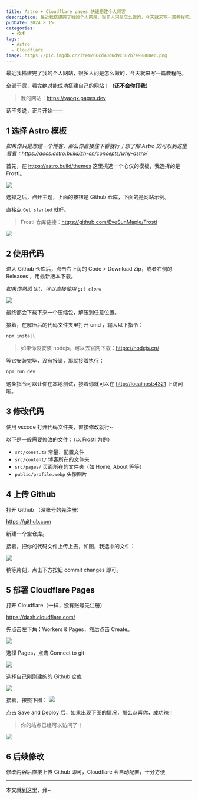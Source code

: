 ```yaml
---
title: Astro + Cloudflare pages 快速搭建个人博客
description: 最近我搭建完了我的个人网站，很多人问是怎么做的，今天就来写一篇教程吧。
pubDate: 2024 8 15
categories:
  - 技术
tags:
  - Astro
  - Cloudflare
image: https://pic.imgdb.cn/item/66cd40d6d9c307b7e98800ed.png
---
```

最近我搭建完了我的个人网站，很多人问是怎么做的，今天就来写一篇教程吧。

全部干货，看完绝对能成功搭建自己的网站！**（还不会你打我）**

> 我的网站：<https://yaoqx.pages.dev>

话不多说，正片开始——
## 1 选择 Astro 模板

*如果你只是想建一个博客，那么你直接往下看就行；想了解 Astro 的可以到这里看看：<https://docs.astro.build/zh-cn/concepts/why-astro/>*

首先，在 <https://astro.build/themes> 这里挑选一个心仪的模板，我选择的是 Frosti。

![](https://s3.bmp.ovh/imgs/2024/08/15/0ef67975725389ce.png)

选择之后，点开主题，上面的按钮是 Github 仓库，下面的是网站示例。

直接点 `Get started` 就好。

> Frosti 仓库链接：<https://github.com/EveSunMaple/Frosti> 

![](https://s3.bmp.ovh/imgs/2024/08/15/47dac552d0a9d42f.png)

## 2 使用代码

进入 Github 仓库后，点击右上角的 Code > Download Zip，或者右侧的 Releases ，用最新版本下载。

*如果你熟悉 Git，可以直接使用 `git clone`*

![](https://s3.bmp.ovh/imgs/2024/08/15/6d6651e4f4f2a974.png)

最终都会下载下来一个压缩包，解压到任意位置。

接着，在解压后的代码文件夹里打开 cmd ，输入以下指令：

```cmd
npm install
```

> 如果你没安装 nodejs，可以去官网下载：<https://nodejs.cn/> 

等它安装完毕，没有报错，那就接着执行：

```cmd
npm run dev
```

这条指令可以让你在本地测试，接着你就可以在 <http://localhost:4321> 上访问啦。

## 3 修改代码

使用 vscode 打开代码文件夹，直接修改就行~

以下是一般需要修改的文件：（以 Frosti 为例）

- `src/const.ts` 常量、配置文件
- `src/content/` 博客所在的文件夹
- `src/pages/` 页面所在的文件夹（如 Home, About 等等）
- `public/profile.webp` 头像图片

## 4 上传 Github

打开 Github （没账号的先注册）

<https://github.com> 

新建一个空仓库。

接着，把你的代码文件上传上去，如图，我选中的文件：

![](https://s3.bmp.ovh/imgs/2024/08/15/97a7eba0a5e14d70.png)

稍等片刻，点击下方按钮 commit changes 即可。

## 5 部署 Cloudflare Pages

打开 Cloudflare（一样，没有账号先注册）

<https://dash.cloudflare.com/>

先点击左下角：Workers & Pages，然后点击 Create。

![](https://s3.bmp.ovh/imgs/2024/08/15/77106bf357040b8c.png)

选择 Pages，点击 Connect to git

![](https://s3.bmp.ovh/imgs/2024/08/15/a2bd82d27f57af61.png)

选择自己刚刚建的的 Github 仓库

![](https://s3.bmp.ovh/imgs/2024/08/15/7e134d944f777ecb.png)

接着，按照下图：
![](https://s3.bmp.ovh/imgs/2024/08/15/a721d6fadd31e14d.png)

点击 Save and Deploy 后，如果出现下图的情况，那么恭喜你，成功辣！

> 你的站点已经可以访问了！

![](https://s3.bmp.ovh/imgs/2024/08/15/b8d26396451e1277.png)

## 6 后续修改

修改内容后直接上传 Github 即可，Cloudflare 会自动配置，十分方便

---
本文就到这里，拜~